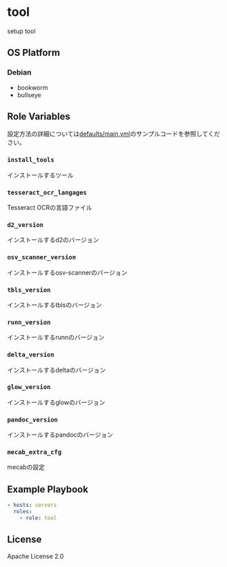 tool
=================

setup tool

OS Platform
-----------------

### Debian

- bookworm
- bullseye

Role Variables
--------------

設定方法の詳細については[defaults/main.yml](defaults/main.yml)のサンプルコードを参照してください。

### `install_tools`

インストールするツール

### `tesseract_ocr_langages`

Tesseract OCRの言語ファイル

### `d2_version`

インストールするd2のバージョン

### `osv_scanner_version`

インストールするosv-scannerのバージョン

### `tbls_version`

インストールするtblsのバージョン

### `runn_version`

インストールするrunnのバージョン

### `delta_version`

インストールするdeltaのバージョン

### `glow_version`

インストールするglowのバージョン

### `pandoc_version`

インストールするpandocのバージョン

### `mecab_extra_cfg`

mecabの設定

Example Playbook
--------------

```yaml
- hosts: servers
  roles:
    - role: tool
```

License
--------------

Apache License 2.0
